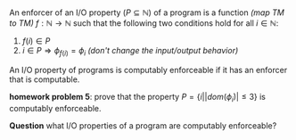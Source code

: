 An enforcer of an I/O property ($P \subseteq \mathbb{N}$) of a program is a function _(map TM to TM)_ $f: \mathbb{N} \to \mathbb{N}$ such that the following two conditions hold for all $i \in \mathbb{N}$:

1. $f(i) \in P$
2. $i \in P \Rightarrow \phi_{f(i)} = \phi_i$ _(don't change the input/output behavior)_

An I/O property of programs is computably enforceable if it has an enforcer that is computable.

**homework problem 5**: prove that the property $P = \{i \vert |dom(\phi_i)| \le 3 \}$ is computably enforceable.

**Question** what I/O properties of a program are computably enforceable?
